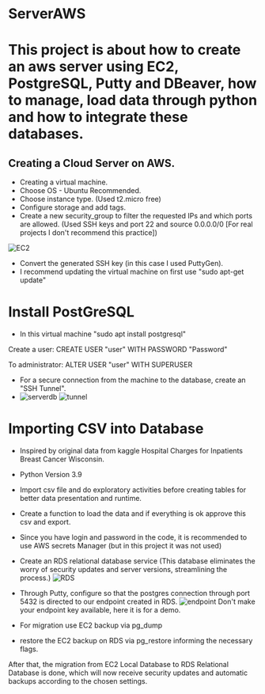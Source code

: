 # ServerAWS
 
# This project is about how to create an aws server using EC2, PostgreSQL, Putty and DBeaver, how to manage, load data through python and how to integrate these databases.

## Creating a Cloud Server on AWS.
* Creating a virtual machine.
* Choose OS - Ubuntu Recommended.
* Choose instance type. (Used t2.micro free)
* Configure storage and add tags.
* Create a new security_group to filter the requested IPs and which ports are allowed. (Used SSH keys and port 22 and source 0.0.0.0/0 [For real projects I don't recommend this practice]) 

![EC2](https://user-images.githubusercontent.com/78814110/127931516-a6161284-31a2-41da-8b95-f0019a313dce.jpg)

* Convert the generated SSH key (in this case I used PuttyGen).
* I recommend updating the virtual machine on first use "sudo apt-get update" 

# Install PostGreSQL
* In this virtual machine "sudo apt install postgresql"

Create a user:
CREATE USER "user" WITH PASSWORD "Password"

To administrator:
ALTER USER "user" WITH SUPERUSER

* For a secure connection from the machine to the database, create an "SSH Tunnel".
* ![serverdb](https://user-images.githubusercontent.com/78814110/127931729-165e6214-0427-40c9-804f-398b86e5e31d.jpg) ![tunnel](https://user-images.githubusercontent.com/78814110/127931736-c6c8e199-5e57-49cc-b73b-82cd891fa519.jpg)

# Importing CSV into Database
* Inspired by original data from kaggle Hospital Charges for Inpatients Breast Cancer Wisconsin.
* Python Version 3.9
* Import csv file and do exploratory activities before creating tables for better data presentation and runtime.
* Create a function to load the data and if everything is ok approve this csv and export.
* Since you have login and password in the code, it is recommended to use AWS secrets Manager (but in this project it was not used)

* Create an RDS relational database service (This database eliminates the worry of security updates and server versions, streamlining the process.)
![RDS](https://user-images.githubusercontent.com/78814110/127932610-ddea9446-5208-4cd7-9f0f-c07a13399a17.jpg)

* Through Putty, configure so that the postgres connection through port 5432 is directed to our endpoint created in RDS.
![endpoint](https://user-images.githubusercontent.com/78814110/127932709-af8f5992-0123-4694-969c-eba81ffae8d1.jpg)
Don't make your endpoint key available, here it is for a demo.

* For migration use EC2 backup via pg_dump
* restore the EC2 backup on RDS via pg_restore informing the necessary flags.

After that, the migration from EC2 Local Database to RDS Relational Database is done, which will now receive security updates and automatic backups according to the chosen settings.









